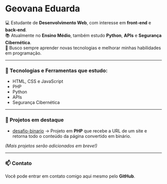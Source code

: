 # Geovana Eduarda

💻 Estudante de **Desenvolvimento Web**, com interesse em **front-end** e **back-end**.  
📚 Atualmente no **Ensino Médio**, também estudo **Python**, **APIs** e **Segurança Cibernética**.  
🚀 Busco sempre aprender novas tecnologias e melhorar minhas habilidades em programação.  

---

### 🔧 Tecnologias e Ferramentas que estudo:
- HTML, CSS e JavaScript  
- PHP  
- Python  
- APIs
- Segurança Cibernética  

---

### 📌 Projetos em destaque
- [desafio-binario](https://github.com/GeovanaEduarda/desafio-binario) → Projeto em **PHP** que recebe a URL de um site e retorna todo o conteúdo da página convertido em binário.  

*(Mais projetos serão adicionados em breve!)*  

---

### 📫 Contato
Você pode entrar em contato comigo aqui mesmo pelo **GitHub**.
